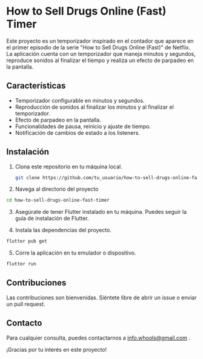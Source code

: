 # How to Sell Drugs Online (Fast) Timer

Este proyecto es un temporizador inspirado en el contador que aparece en el primer episodio de la serie "How to Sell Drugs Online (Fast)" de Netflix. La aplicación cuenta con un temporizador que maneja minutos y segundos, reproduce sonidos al finalizar el tiempo y realiza un efecto de parpadeo en la pantalla.

## Características

- Temporizador configurable en minutos y segundos.
- Reproducción de sonidos al finalizar los minutos y al finalizar el temporizador.
- Efecto de parpadeo en la pantalla.
- Funcionalidades de pausa, reinicio y ajuste de tiempo.
- Notificación de cambios de estado a los listeners.

## Instalación

1. Clona este repositorio en tu máquina local.
   ```bash
   git clone https://github.com/tu_usuario/how-to-sell-drugs-online-fast-timer.git

2. Navega al directorio del proyecto

 ```bash
cd how-to-sell-drugs-online-fast-timer
```

3. Asegúrate de tener Flutter instalado en tu máquina.
   Puedes seguir la guía de instalación de Flutter.

4. Instala las dependencias del proyecto.
 ```bash
flutter pub get
```

5. Corre la aplicación en tu emulador o dispositivo.

 ```bash
flutter run
```

## Contribuciones
Las contribuciones son bienvenidas. Siéntete libre de abrir un issue o enviar un pull request.

##  Contacto
Para cualquier consulta, puedes contactarnos a info.whools@gmail.com .

¡Gracias por tu interés en este proyecto!
